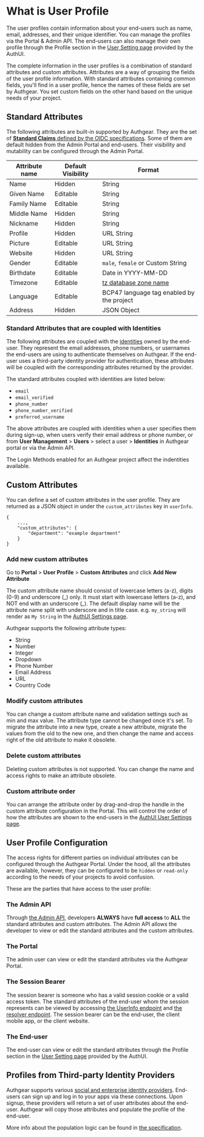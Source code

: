 # What is User Profile

The user profiles contain information about your end-users such as name, email, addresses, and their unique identifier. You can manage the profiles via the Portal & Admin API. The end-users can also manage their own profile through the Profile section in the [User Setting page](../built-in-ui/auth-ui.md) provided by the AuthUI.

The complete information in the user profiles is a combination of standard attributes and custom attributes. Attributes are a way of grouping the fields of the user profile information. With standard attributes containing common fields, you'll find in a user profile, hence the names of these fields are set by Authgear. You set custom fields on the other hand based on the unique needs of your project.

## Standard Attributes

The following attributes are built-in supported by Authgear. They are the set of [**Standard Claims** defined by the OIDC specifications](https://openid.net/specs/openid-connect-core-1\_0.html#StandardClaims). Some of them are default hidden from the Admin Portal and end-users. Their visibility and mutability can be configured through the Admin Portal.

| Attribute name | Default Visibility | Format                                                                                     |
| -------------- | ------------------ | ------------------------------------------------------------------------------------------ |
| Name           | Hidden             | String                                                                                     |
| Given Name     | Editable           | String                                                                                     |
| Family Name    | Editable           | String                                                                                     |
| Middle Name    | Hidden             | String                                                                                     |
| Nickname       | Hidden             | String                                                                                     |
| Profile        | Hidden             | URL String                                                                                 |
| Picture        | Editable           | URL String                                                                                 |
| Website        | Hidden             | URL String                                                                                 |
| Gender         | Editable           | `male`, `female` or Custom String                                                          |
| Birthdate      | Editable           | Date in YYYY-MM-DD                                                                         |
| Timezone       | Editable           | [tz database zone name](https://en.wikipedia.org/wiki/List\_of\_tz\_database\_time\_zones) |
| Language       | Editable           | BCP47 language tag enabled by the project                                                  |
| Address        | Hidden             | JSON Object                                                                                |

### Standard Attributes that are coupled with Identities

The following attributes are coupled with the [identities](../../concepts/user-identity-and-authenticator.md#identity) owned by the end-user. They represent the email addresses, phone numbers, or usernames the end-users are using to authenticate themselves on Authgear. If the end-user uses a third-party identity provider for authentication, these attributes will be coupled with the corresponding attributes returned by the provider.

The standard attributes coupled with identities are listed below:

* `email`
* `email_verified`
* `phone_number`
* `phone_number_verified`
* `preferred_username`

The above attributes are coupled with identities when a user specifies them during sign-up, when users verify their email address or phone number, or from **User Management** > **Users** > select a user > **Identities** in Authgear portal or via the Admin API.

The Login Methods enabled for an Authgear project affect the indentities available.

## Custom Attributes

You can define a set of custom attributes in the user profile. They are returned as a JSON object in under the `custom_attributes` key in `userInfo`.

```json5
{
    ...,
    "custom_attributes": {
        "department": "example department"
    }
}
```

### Add new custom attributes

Go to **Portal** > **User Profile** > **Custom Attributes** and click **Add New Attribute**

The custom attribute name should consist of lowercase letters (a-z), digits (0-9) and underscore (\_) only. It must start with lowercase letters (a-z), and NOT end with an underscore (_\__). The default display name will be the attribute name split with underscore and in title case. e.g. `my_string` will render as `My String` in the [AuthUI Settings page](../built-in-ui/auth-ui.md).

Authgear supports the following attribute types:

* String
* Number
* Integer
* Dropdown
* Phone Number
* Email Address
* URL
* Country Code

### Modify custom attributes

You can change a custom attribute name and validation settings such as min and max value. The attribute type cannot be changed once it's set. To migrate the attribute into a new type, create a new attribute, migrate the values from the old to the new one, and then change the name and access right of the old attribute to make it obsolete.

### Delete custom attributes

Deleting custom attributes is not supported. You can change the name and access rights to make an attribute obsolete.

### Custom attribute order

You can arrange the attribute order by drag-and-drop the handle in the custom attribute configuration in the Portal. This will control the order of how the attributes are shown to the end-users in the [AuthUI User Settings page](../built-in-ui/auth-ui.md).

## User Profile Configuration

The access rights for different parties on individual attributes can be configured through the Authgear Portal. Under the hood, all the attributes are available, however, they can be configured to be `hidden` or `read-only` according to the needs of your projects to avoid confusion.

These are the parties that have access to the user profile:

### The Admin API

Through [the Admin API](../../reference/apis/admin-api/), developers **ALWAYS** have **full access** to **ALL** the standard attributes and custom attributes. The Admin API allows the developer to view or edit the standard attributes and the custom attributes.

### The Portal

The admin user can view or edit the standard attributes via the Authgear Portal.

### The Session Bearer

The session bearer is someone who has a valid session cookie or a valid access token. The standard attributes of the end-user whom the session represents can be viewed by accessing [the UserInfo endpoint](user-profile.md#userinfo-endpoint) and [the resolver endpoint](https://docs.authgear.com/get-started/backend-integration/nginx). The session bearer can be the end-user, the client mobile app, or the client website.

### The End-user

The end-user can view or edit the standard attributes through the Profile section in the [User Setting page](../built-in-ui/auth-ui.md) provided by the AuthUI.

## Profiles from Third-party Identity Providers

Authgear supports various [social and enterprise identity providers](../how-to-setup-sso-integrations/). End-users can sign up and log in to your apps via these connections. Upon signup, these providers will return a set of user attributes about the end-user. Authgear will copy those attributes and populate the profile of the end-user.

More info about the population logic can be found in [the specification](https://github.com/authgear/authgear-server/blob/master/docs/specs/user-profile/design.md#standard-attributes-population).
